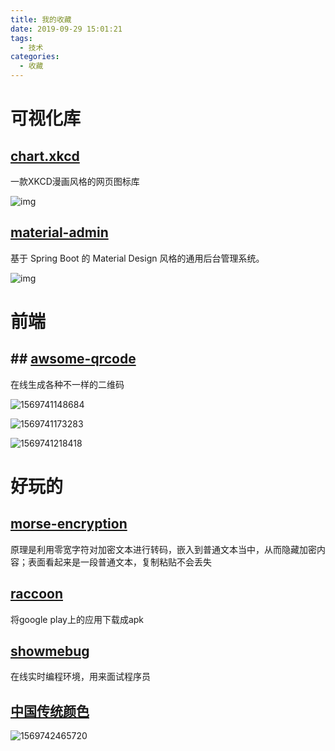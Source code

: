 ```yaml
---
title: 我的收藏
date: 2019-09-29 15:01:21
tags:
  - 技术
categories:
  - 收藏
---
```


# 可视化库
## [chart.xkcd](https://github.com/timqian/chart.xkcd)

一款XKCD漫画风格的网页图标库

![img](https://www.wangbase.com/blogimg/asset/201908/bg2019081909.jpg)

<!-- more -->

## [material-admin](https://github.com/enilu/material-admin)

基于 Spring Boot 的 Material Design 风格的通用后台管理系统。

![img](https://www.wangbase.com/blogimg/asset/201908/bg2019082001.jpg)

# 前端

## ## [awsome-qrcode](https://github.com/ruanyf/weekly/issues/795)

在线生成各种不一样的二维码

![1569741148684](1569741148684.png)

![1569741173283](1569741173283.png)

![1569741218418](1569741218418.png)



# 好玩的

## [morse-encryption](https://github.com/rover95/morse-encrypt)

原理是利用零宽字符对加密文本进行转码，嵌入到普通文本当中，从而隐藏加密内容；表面看起来是一段普通文本，复制粘贴不会丢失

## [raccoon](https://raccoon.onyxbits.de/)

将google play上的应用下载成apk

## [showmebug](https://www.showmebug.com/)

在线实时编程环境，用来面试程序员

## [中国传统颜色](https://colors.ichuantong.cn/)

![1569742465720](1569742465720.png)